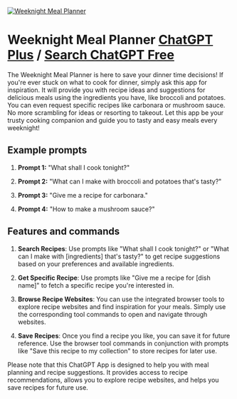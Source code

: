 
[![Weeknight Meal Planner](https://files.oaiusercontent.com/file-kVbYAAehQDkUE7Tpwm84l4uB?se=2123-10-16T21%3A09%3A24Z&sp=r&sv=2021-08-06&sr=b&rscc=max-age%3D31536000%2C%20immutable&rscd=attachment%3B%20filename%3D31f7a8bb-4a80-4b40-8e18-f3c125b3c1a4.png&sig=VAnXZJzyfC%2BDGK09DjmwLJTswYTHJXmaEUo7lt4/Tqo%3D)](https://chat.openai.com/g/g-mciqPSSGS-weeknight-meal-planner)

# Weeknight Meal Planner [ChatGPT Plus](https://chat.openai.com/g/g-mciqPSSGS-weeknight-meal-planner) / [Search ChatGPT Free](https://gptcall.net/index.html#/?search=Weeknight%20Meal%20Planner)

The Weeknight Meal Planner is here to save your dinner time decisions! If you're ever stuck on what to cook for dinner, simply ask this app for inspiration. It will provide you with recipe ideas and suggestions for delicious meals using the ingredients you have, like broccoli and potatoes. You can even request specific recipes like carbonara or mushroom sauce. No more scrambling for ideas or resorting to takeout. Let this app be your trusty cooking companion and guide you to tasty and easy meals every weeknight!

## Example prompts

1. **Prompt 1:** "What shall I cook tonight?"

2. **Prompt 2:** "What can I make with broccoli and potatoes that's tasty?"

3. **Prompt 3:** "Give me a recipe for carbonara."

4. **Prompt 4:** "How to make a mushroom sauce?"

## Features and commands

1. **Search Recipes**: Use prompts like "What shall I cook tonight?" or "What can I make with [ingredients] that's tasty?" to get recipe suggestions based on your preferences and available ingredients.

2. **Get Specific Recipe**: Use prompts like "Give me a recipe for [dish name]" to fetch a specific recipe you're interested in.

3. **Browse Recipe Websites**: You can use the integrated browser tools to explore recipe websites and find inspiration for your meals. Simply use the corresponding tool commands to open and navigate through websites.

4. **Save Recipes**: Once you find a recipe you like, you can save it for future reference. Use the browser tool commands in conjunction with prompts like "Save this recipe to my collection" to store recipes for later use.

Please note that this ChatGPT App is designed to help you with meal planning and recipe suggestions. It provides access to recipe recommendations, allows you to explore recipe websites, and helps you save recipes for future use.


